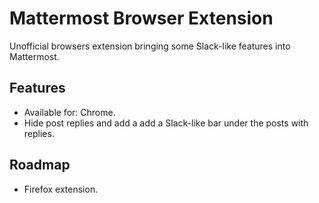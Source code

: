 # Mattermost Browser Extension

Unofficial browsers extension bringing some Slack-like features into Mattermost.

## Features

- Available for: Chrome.
- Hide post replies and add a add a Slack-like bar under the posts with replies.

## Roadmap

- Firefox extension.
